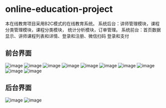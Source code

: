 # online-education-project
本在线教育项目采用B2C模式的在线教育系统。
系统后台：讲师管理模块，课程分类管理模块，课程分类模块， 统计分析模块，订单管理。
系统前台：首页数据显示、讲师课程列表和详情、登录和注册、微信扫码 登录和支付

## 前台界面
![image](https://edu-online-platform.oss-cn-beijing.aliyuncs.com/education-bow/Snipaste_2022-03-10_15-41-36.png)
![image](https://edu-online-platform.oss-cn-beijing.aliyuncs.com/education-bow/Snipaste_2022-03-10_15-41-54.png)
![image](https://edu-online-platform.oss-cn-beijing.aliyuncs.com/education-bow/Snipaste_2022-03-10_15-42-32.png)
![image](https://edu-online-platform.oss-cn-beijing.aliyuncs.com/education-bow/Snipaste_2022-03-10_15-42-53.png)
![image](https://edu-online-platform.oss-cn-beijing.aliyuncs.com/education-bow/Snipaste_2022-03-10_15-43-38.png)
![image](https://edu-online-platform.oss-cn-beijing.aliyuncs.com/education-bow/Snipaste_2022-03-10_15-43-51.png)
![image](https://edu-online-platform.oss-cn-beijing.aliyuncs.com/education-bow/Snipaste_2022-03-10_15-43-56.png)
![image](https://edu-online-platform.oss-cn-beijing.aliyuncs.com/education-bow/Snipaste_2022-03-10_15-48-49.png)
![image](https://edu-online-platform.oss-cn-beijing.aliyuncs.com/education-bow/Snipaste_2022-03-10_15-49-48.png)
![image](https://edu-online-platform.oss-cn-beijing.aliyuncs.com/education-bow/Snipaste_2022-03-10_15-50-02.png)
## 后台界面
![image](https://edu-online-platform.oss-cn-beijing.aliyuncs.com/education-bow/Snipaste_2022-03-10_15-41-07.png)
![image](https://edu-online-platform.oss-cn-beijing.aliyuncs.com/education-bow/Snipaste_2022-03-10_17-44-07.png)

